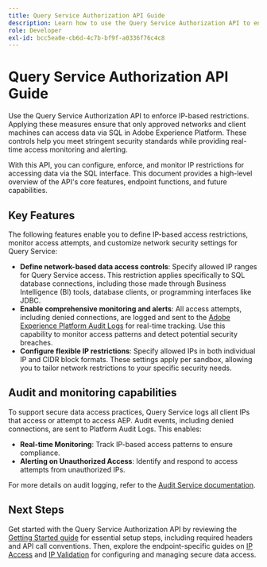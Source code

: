 ```yaml
---
title: Query Service Authorization API Guide
description: Learn how to use the Query Service Authorization API to enforce network-based IP restrictions for secure connections through SQL. Use this API to enhance data access control for your Adobe Experience Platform data.
role: Developer
exl-id: bcc5ea0e-cb6d-4c7b-bf9f-a0336f76c4c8
---
```

# Query Service Authorization API Guide

Use the Query Service Authorization API to enforce IP-based restrictions. Applying these measures ensure that only approved networks and client machines can access data via SQL in Adobe Experience Platform. These controls help you meet stringent security standards while providing real-time access monitoring and alerting.

With this API, you can configure, enforce, and monitor IP restrictions for accessing data via the SQL interface. This document provides a high-level overview of the API's core features, endpoint functions, and future capabilities.

## Key Features

The following features enable you to define IP-based access restrictions, monitor access attempts, and customize network security settings for Query Service:

- **Define network-based data access controls**: Specify allowed IP ranges for Query Service access. This restriction applies specifically to SQL database connections, including those made through Business Intelligence (BI) tools, database clients, or programming interfaces like JDBC.
- **Enable comprehensive monitoring and alerts**: All access attempts, including denied connections, are logged and sent to the [Adobe Experience Platform Audit Logs](../../landing/governance-privacy-security/audit-logs/overview.md) for real-time tracking. Use this capability to monitor access patterns and detect potential security breaches.
- **Configure flexible IP restrictions**: Specify allowed IPs in both individual IP and CIDR block formats. These settings apply per sandbox, allowing you to tailor network restrictions to your specific security needs.

## Audit and monitoring capabilities

To support secure data access practices, Query Service logs all client IPs that access or attempt to access AEP. Audit events, including denied connections, are sent to Platform Audit Logs. This enables:
   
- **Real-time Monitoring**: Track IP-based access patterns to ensure compliance.
- **Alerting on Unauthorized Access**: Identify and respond to access attempts from unauthorized IPs.

For more details on audit logging, refer to the [Audit Service documentation](https://experienceleague.adobe.com/docs/experience-platform/audit/audit-overview.html).

## Next Steps

Get started with the Query Service Authorization API by reviewing the [Getting Started guide](./getting-started.md) for essential setup steps, including required headers and API call conventions. Then, explore the endpoint-specific guides on [IP Access](./ip-access.md) and [IP Validation](./validate.md) for configuring and managing secure data access.
